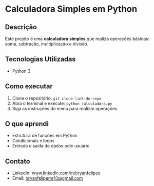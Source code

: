 # Calculadora Simples em Python

## Descrição
Este projeto é uma **calculadora simples** que realiza operações básicas: soma, subtração, multiplicação e divisão.

## Tecnologias Utilizadas
- Python 3

## Como executar
1. Clone o repositório: `git clone link-do-repo`
2. Abra o terminal e execute: `python calculadora.py`
3. Siga as instruções do menu para realizar operações.

## O que aprendi
- Estrutura de funções em Python
- Condicionais e loops
- Entrada e saída de dados pelo usuário

## Contato
- LinkedIn: www.linkedin.com/in/bryanfelipee
- Email: bryanfelipemr10@gmail.com
